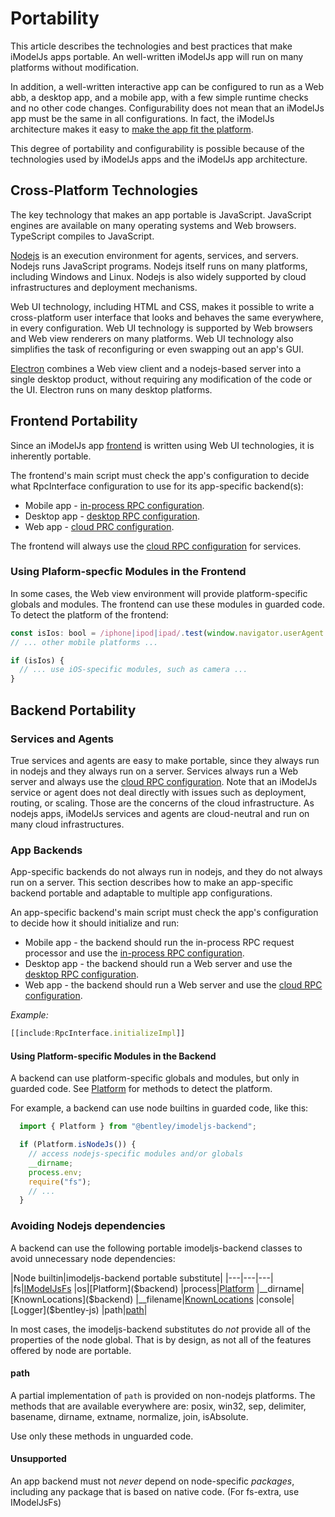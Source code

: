 # Portability

This article describes the technologies and best practices that make iModelJs apps portable. An well-written iModelJs app will run on many platforms without modification.

In addition, a well-written interactive app can be configured to run as a Web abb, a desktop app, and a mobile app, with a few simple runtime checks and no other code changes. Configurability does not mean that an iModelJs app must be the same in all configurations. In fact, the iModelJs architecture makes it easy to [make the app fit the platform](../overview/App.md#making-interactive-apps-fit-the-platform).

This degree of portability and configurability is possible because of the technologies used by iModelJs apps and the iModelJs app architecture.

## Cross-Platform Technologies

The key technology that makes an app portable is JavaScript. JavaScript engines are available on many operating systems and Web browsers. TypeScript compiles to JavaScript.

[Nodejs](./Glossary.md#Node.js) is an execution environment for agents, services, and servers. Nodejs runs JavaScript programs. Nodejs itself runs on many platforms, including Windows and Linux. Nodejs is also widely supported by cloud infrastructures and deployment mechanisms.

Web UI technology, including HTML and CSS, makes it possible to write a cross-platform user interface that looks and behaves the same everywhere, in every configuration. Web UI technology is supported by Web browsers and Web view renderers on many platforms. Web UI technology also simplifies the task of reconfiguring or even swapping out an app's GUI.

[Electron](./Glossary.md#Electron) combines a Web view client and a nodejs-based server into a single desktop product, without requiring any modification of the code or the UI. Electron runs on many desktop platforms.

## Frontend Portability

Since an iModelJs app [frontend](../overview/App.md#app-frontend) is written using Web UI technologies, it is inherently portable.

The frontend's main script must check the app's configuration to decide what RpcInterface configuration to use for its app-specific backend(s):
* Mobile app - [in-process RPC configuration](../overview/App.md#in-process-rpc-configuration).
* Desktop app - [desktop RPC configuration](../overview/App.md#desktop-rpc-configuration).
* Web app - [cloud PRC configuration](../overview/App.md#cloud-rpc-configuration).

The frontend will always use the [cloud RPC configuration](../overview/App.md#cloud-rpc-configuration) for services.

### Using Plaform-specfic Modules in the Frontend
In some cases, the Web view environment will provide platform-specific globals and modules. The frontend can use these modules in guarded code. To detect the platform of the frontend:
```ts
const isIos: bool = /iphone|ipod|ipad/.test(window.navigator.userAgent.toLowerCase());
// ... other mobile platforms ...

if (isIos) {
  // ... use iOS-specific modules, such as camera ...
}
```

## Backend Portability

### Services and Agents
True services and agents are easy to make portable, since they always run in nodejs and they always run on a server. Services always run a Web server and always use the [cloud RPC configuration](../overview/App.md#cloud-rpc-configuration). Note that an iModelJs service or agent does not deal directly with issues such as deployment, routing, or scaling. Those are the concerns of the cloud infrastructure. As nodejs apps, iModelJs services and agents are cloud-neutral and run on many cloud infrastructures.

### App Backends
App-specific backends do not always run in nodejs, and they do not always run on a server. This section describes how to make an app-specific backend portable and adaptable to multiple app configurations.

An app-specific backend's main script must check the app's configuration to decide how it should initialize and run:
* Mobile app - the backend should run the in-process RPC request processor and use the [in-process RPC configuration](../overview/App.md#in-process-rpc-configuration).
* Desktop app - the backend should run a Web server and use the [desktop RPC configuration](../overview/App.md#desktop-rpc-configuration).
* Web app - the backend should run a Web server and use the [cloud RPC configuration](../overview/App.md#cloud-rpc-configuration).

*Example:*
```ts
[[include:RpcInterface.initializeImpl]]
```

#### Using Platform-specific Modules in the Backend
A backend can use platform-specific globals and modules, but only in guarded code. See [Platform](#backend) for methods to detect the platform.

For example, a backend can use node builtins in guarded code, like this:
```ts
  import { Platform } from "@bentley/imodeljs-backend";

  if (Platform.isNodeJs()) {
    // access nodejs-specific modules and/or globals
    __dirname;
    process.env;
    require("fs");
    // ...
  }
```

### Avoiding Nodejs dependencies
A backend can use the following portable imodeljs-backend classes to avoid unnecessary node dependencies:

|Node builtin|imodeljs-backend portable substitute|
|---|---|---|
|fs|[IModelJsFs]($backend)
|os|[Platform]($backend)
|process|[Platform]($backend)
|__dirname|[KnownLocations]($backend)
|__filename|[KnownLocations]($backend)
|console|[Logger]($bentley-js)
|path|[path](#path)|

In most cases, the imodeljs-backend substitutes do *not* provide all of the properties of the node global. That is by design, as not all of the features offered by node are portable.

#### path

A partial implementation of `path` is provided on non-nodejs platforms. The methods that are available everywhere are:
posix, win32, sep, delimiter, basename, dirname, extname, normalize, join, isAbsolute.

Use only these methods in unguarded code.

#### Unsupported
An app backend must not *never* depend on node-specific *packages*, including any package that is based on native code. (For fs-extra, use IModelJsFs)
